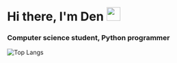 <h1>Hi there, I'm Den 
<img src="https://github.com/blackcater/blackcater/raw/main/images/Hi.gif" height="32"/></h1>
<h3>Computer science student, Python programmer</h3>

![Top Langs](https://github-readme-stats.vercel.app/api/top-langs/?username=D0Nater)
